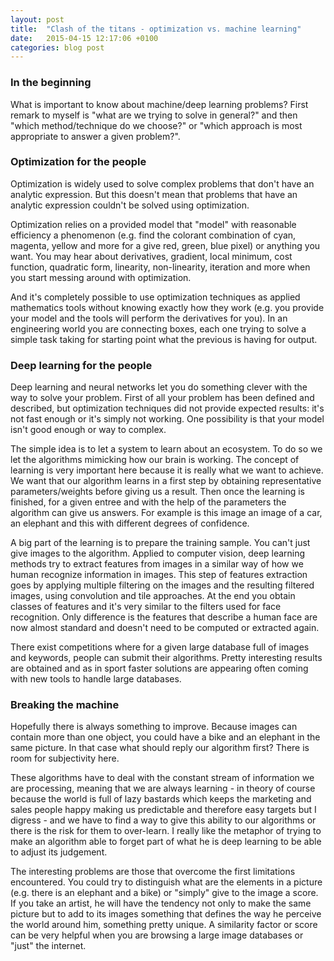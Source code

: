 ```yaml
---
layout: post
title:  "Clash of the titans - optimization vs. machine learning"
date:   2015-04-15 12:17:06 +0100
categories: blog post
---
```

### In the beginning
What is important to know about machine/deep learning problems? First remark to myself is "what are we trying to solve in general?" and then "which method/technique do we choose?" or "which approach is most appropriate to answer a given problem?".

### Optimization for the people
Optimization is widely used to solve complex problems that don't have an analytic expression. But this doesn't mean that problems that have an analytic expression couldn't be solved using optimization.

Optimization relies on a provided model that "model" with reasonable efficiency a phenomenon (e.g. find the colorant combination of cyan, magenta, yellow and more for a give red, green, blue pixel) or anything you want. You may hear about derivatives, gradient, local minimum, cost function, quadratic form, linearity, non-linearity, iteration and more when you start messing around with optimization.

And it's completely possible to use optimization techniques as applied mathematics tools without knowing exactly how they work (e.g. you provide your model and the tools will perform the derivatives for you). In an engineering world you are connecting boxes, each one trying to solve a simple task taking for starting point what the previous is having for output.

### Deep learning for the people
Deep learning and neural networks let you do something clever with the way to solve your problem. First of all your problem has been defined and described, but optimization techniques did not provide expected results: it's not fast enough or it's simply not working. One possibility is that your model isn't good enough or way to complex.

The simple idea is to let a system to learn about an ecosystem. To do so we let the algorithms mimicking how our brain is working. The concept of learning is very important here because it is really what we want to achieve. We want that our algorithm learns in a first step by obtaining representative parameters/weights before giving us a result. Then once the learning is finished, for a given entree and with the help of the parameters the algorithm can give us answers. For example is this image an image of a car, an elephant and this with different degrees of confidence.

A big part of the learning is to prepare the training sample. You can't just give images to the algorithm. Applied to computer vision, deep learning methods try to extract features from images in a similar way of how we human recognize information in images. This step of features extraction goes by applying multiple filtering on the images and the resulting filtered images, using convolution and tile approaches. At the end you obtain classes of features and it's very similar to the filters used for face recognition. Only difference is the features that describe a human face are now almost standard and doesn't need to be computed or extracted again.

There exist competitions where for a given large database full of images and  keywords, people can submit their algorithms. Pretty interesting results are obtained and as in sport faster solutions are appearing often coming with new tools to handle large databases.

### Breaking the machine
Hopefully there is always something to improve. Because images can contain more than one object, you could have a bike and an elephant in the same picture. In that case what should reply our algorithm first? There is room for subjectivity here.

These algorithms have to deal with the constant stream of information we are processing, meaning that we are always learning - in theory of course because the world is full of lazy bastards which keeps the marketing and sales people happy making us predictable and therefore easy targets but I digress - and we have to find a way to give this ability to our algorithms or there is the risk for them to over-learn. I really like the metaphor of trying to make an algorithm able to forget part of what he is deep learning to be able to adjust its judgement.

The interesting problems are those that overcome the first limitations encountered. You could try to distinguish what are the elements in a picture (e.g. there is an elephant and a bike) or "simply" give to the image a score. If you take an artist, he will have the tendency not only to make the same picture but to add to its images something that defines the way he perceive the world around him, something pretty unique. A similarity factor or score can be very helpful when you are browsing a large image databases or "just" the internet.